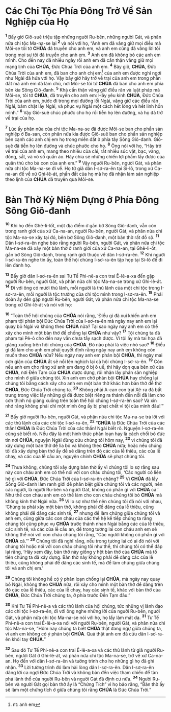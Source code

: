 # Các Chi Tộc Phía Đông Trở Về Sản Nghiệp của Họ

<sup><b>1</b></sup> Bấy giờ Giô-suê triệu tập những người Ru-bên, những người Gát, và phân nửa chi tộc Ma-na-se lại <sup><b>2</b></sup> và nói với họ, “Anh em đã vâng giữ mọi điều mà Môi-se tôi tớ **CHÚA** đã truyền cho anh em, và anh em cũng đã vâng lời tôi trong mọi sự tôi đã truyền cho anh em. <sup><b>3</b></sup> Anh em đã không bỏ các anh em mình. Cho đến nay đã nhiều ngày rồi anh em đã cẩn thận vâng giữ mọi mạng lịnh của **CHÚA**, Đức Chúa Trời của anh em. <sup><b>4</b></sup> Bây giờ, **CHÚA**, Đức Chúa Trời của anh em, đã ban cho anh chị em[^1-25ccdabb-45a2-4669-9654-cd6e51648e16] của anh em được nghỉ ngơi như Ngài đã hứa với họ. Vậy bây giờ hãy trở về trại của anh em trong phần đất mà anh em đã làm chủ, nơi Môi-se tôi tớ **CHÚA** đã ban cho anh em phía bên kia Sông Giô-đanh. <sup><b>5</b></sup> Khá cẩn thận vâng giữ điều răn và luật pháp mà Môi-se, tôi tớ **CHÚA**, đã truyền cho anh em: Hãy yêu kính **CHÚA**, Đức Chúa Trời của anh em, bước đi trong mọi đường lối Ngài, vâng giữ các điều răn Ngài, bám chặt lấy Ngài, và phục vụ Ngài một cách hết lòng và hết linh hồn mình.” <sup><b>6</b></sup> Vậy Giô-suê chúc phước cho họ rồi tiễn họ lên đường, và họ đã trở về trại của họ.

<sup><b>7</b></sup> Lúc ấy phân nửa của chi tộc Ma-na-se đã được Môi-se ban cho phần sản nghiệp ở Ba-san, còn phân nửa kia được Giô-suê ban cho phần sản nghiệp bên cạnh các anh chị em họ trong miền đất ở phía tây Sông Giô-đanh. Giô-suê đã tiễn họ lên đường và chúc phước cho họ. <sup><b>8</b></sup> Ông nói với họ, “Hãy trở về trại của anh em, mang theo nhiều của cải, rất nhiều súc vật, bạc, vàng, đồng, sắt, và vô số quần áo. Hãy chia sẻ những chiến lợi phẩm lấy được của quân thù cho bà con của anh em.” <sup><b>9</b></sup> Vậy người Ru-bên, người Gát, và phân nửa chi tộc Ma-na-se đi về. Họ từ giã dân I-sơ-ra-ên tại Si-lô, trong xứ Ca-na-an để về xứ Ghi-lê-át, phần đất của họ mà họ đã nhận làm sản nghiệp theo lịnh của **CHÚA** đã truyền qua Môi-se.

# Bàn Thờ Kỷ Niệm Dựng ở Phía Đông Sông Giô-đanh

<sup><b>10</b></sup> Khi họ đến Ghê-li-lốt, một địa điểm ở gần bờ Sông Giô-đanh, vẫn còn trong ranh giới của xứ Ca-na-an, người Ru-bên, người Gát, và phân nửa chi tộc Ma-na-se xây tại đó, bên bờ Sông Giô-đanh, một bàn thờ rất đồ sộ. <sup><b>11</b></sup> Dân I-sơ-ra-ên nghe báo rằng người Ru-bên, người Gát, và phân nửa chi tộc Ma-na-se đã xây một bàn thờ ở ranh giới của xứ Ca-na-an, tại Ghê-li-ốt, gần bờ Sông Giô-đanh, trong ranh giới thuộc về dân I-sơ-ra-ên. <sup><b>12</b></sup> Khi người I-sơ-ra-ên nghe tin ấy, toàn thể hội chúng I-sơ-ra-ên tập họp tại Si-lô để đi lên đánh họ.

<sup><b>13</b></sup> Bấy giờ dân I-sơ-ra-ên sai Tư Tế Phi-nê-a con trai Ê-lê-a-xa đến gặp người Ru-bên, người Gát, và phân nửa chi tộc Ma-na-se trong xứ Ghi-lê-át. <sup><b>14</b></sup> Đi với ông có mười thủ lãnh, mỗi người là thủ lãnh của một chi tộc trong I-sơ-ra-ên, mỗi người là tộc trưởng của chi tộc mình trong I-sơ-ra-ên. <sup><b>15</b></sup> Phái đoàn ấy đến gặp người Ru-bên, người Gát, và phân nửa chi tộc Ma-na-se trong xứ Ghi-lê-át và nói với họ:

<sup><b>16</b></sup> “Toàn thể hội chúng của **CHÚA** nói rằng, ‘Điều gì đã xui khiến anh em phạm tội phản bội Đức Chúa Trời của I-sơ-ra-ên mà ngày nay anh em lại quay bỏ Ngài và không theo **CHÚA** nữa? Tại sao ngày nay anh em có thể xây cho mình một bàn thờ để chống lại **CHÚA** như vậy? <sup><b>17</b></sup> Tội chúng ta đã phạm tại Pê-ô cho đến nay vẫn chưa tẩy sạch được. Vì tội ấy mà tai họa đã giáng xuống trên hội chúng của **CHÚA**. Đó nào phải là việc nhỏ sao? <sup><b>18</b></sup> Điều gì đã làm cho anh em phải quyết định rằng ngày nay anh em không còn muốn theo **CHÚA** nữa? Nếu ngày nay anh em phản bội **CHÚA**, thì ngày mai cơn giận của **CHÚA** ắt sẽ nổi lên nghịch lại cả hội chúng I-sơ-ra-ên. <sup><b>19</b></sup> Còn nếu anh em cho rằng xứ anh em đang ở bị ô uế, thì hãy dọn qua bên xứ của **CHÚA**, nơi Đền Tạm của **CHÚA** được dựng, rồi nhận lấy phần sản nghiệp cho mình ở giữa chúng tôi. Xin anh em chớ phản bội **CHÚA** hay chống lại chúng tôi bằng cách xây cho anh em một bàn thờ khác hơn bàn thờ để thờ **CHÚA**, Đức Chúa Trời chúng ta. <sup><b>20</b></sup> Không phải A-can con trai Xê-ra đã bất trung trong việc lấy những gì đã được biệt riêng ra thánh đến nỗi đã làm cho cơn thịnh nộ giáng xuống trên toàn thể hội chúng I-sơ-ra-ên sao? Và xin nhớ rằng không phải chỉ một mình ông ấy bị phạt chết vì tội của mình đâu!’”

<sup><b>21</b></sup> Bấy giờ người Ru-bên, người Gát, và phân nửa chi tộc Ma-na-se trả lời với các thủ lãnh của các chi tộc I-sơ-ra-ên, <sup><b>22</b></sup> “**CHÚA** là Đức Chúa Trời của các thần! **CHÚA** là Đức Chúa Trời của các thần! Ngài biết rõ. Nguyện I-sơ-ra-ên cũng sẽ biết rõ. Nếu đây là một hình thức phản loạn hay là cách chối bỏ đức tin nơi **CHÚA**, nguyện Ngài đừng cứu chúng tôi hôm nay, <sup><b>23</b></sup> vì chúng tôi đã xây dựng một bàn thờ để lìa bỏ và không theo **CHÚA** nữa; hoặc nếu chúng tôi đã xây dựng bàn thờ ấy để sẽ dâng trên đó các của lễ thiêu, các của lễ chay, và các của lễ cầu an, nguyện chính **CHÚA** sẽ phạt chúng tôi.

<sup><b>24</b></sup> Thưa không, chúng tôi xây dựng bàn thờ ấy vì chúng tôi lo sợ rằng sau này con cháu anh em có thể nói với con cháu chúng tôi, ‘Các người có liên hệ gì với **CHÚA**, Đức Chúa Trời của I-sơ-ra-ên chăng? <sup><b>25</b></sup> Vì **CHÚA** đã lấy Sông Giô-đanh làm ranh giới để phân biệt giữa chúng tôi và các người, nên các người, là người Ru-bên và người Gát, không có phần gì với **CHÚA** cả.’ Như thế con cháu anh em có thể làm cho con cháu chúng tôi bỏ **CHÚA** mà không kính thờ Ngài nữa. <sup><b>26</b></sup> Vì lo sợ như thế nên chúng tôi đã nói với nhau, ‘Chúng ta phải xây một bàn thờ, không phải để dâng của lễ thiêu, cũng không phải để dâng các sinh tế, <sup><b>27</b></sup> nhưng để làm chứng giữa chúng tôi và anh em, cùng giữa các con cháu của các thế hệ kế tiếp chúng ta rằng chúng tôi cũng phục vụ **CHÚA** trước thánh nhan Ngài bằng các của lễ thiêu, các sinh tế, và các của lễ cầu an, để trong tương lai con cháu anh em sẽ không thể nói với con cháu chúng tôi rằng, “Các người không có phần gì với **CHÚA** cả.”’ <sup><b>28</b></sup> Chúng tôi đã nghĩ rằng, nếu trong tương lai có ai đó nói với chúng tôi hoặc nói với con cháu chúng tôi như thế, thì chúng tôi có thể đáp lại rằng, ‘Hãy xem đây, bàn thờ này giống y hệt bàn thờ của **CHÚA** mà tổ tiên chúng ta đã xây dựng. Bàn thờ này không phải để dâng các của lễ thiêu, cũng không phải để dâng các sinh tế, mà để làm chứng giữa chúng tôi và anh chị em.’

<sup><b>29</b></sup> Chúng tôi không hề có ý phản loạn chống lại **CHÚA**, mà ngày nay quay bỏ Ngài, không theo **CHÚA** nữa, rồi xây cho mình một bàn thờ để dâng trên đó các của lễ thiêu, các của lễ chay, hay các sinh tế, khác với bàn thờ của **CHÚA**, Đức Chúa Trời chúng ta, ở phía trước Đền Tạm đâu.”

<sup><b>30</b></sup> Khi Tư Tế Phi-nê-a và các thủ lãnh của hội chúng, tức những vị lãnh đạo các chi tộc I-sơ-ra-ên, đi với ông nghe những lời của người Ru-bên, người Gát, và phân nửa chi tộc Ma-na-se nói với họ, họ lấy làm mát dạ. <sup><b>31</b></sup> Tư Tế Phi-nê-a con trai Ê-lê-a-xa nói với người Ru-bên, người Gát, và phân nửa chi tộc Ma-na-se, “Hôm nay chúng ta biết **CHÚA** thật đang ngự giữa chúng ta, vì anh em không có ý phản bội **CHÚA**. Quả thật anh em đã cứu dân I-sơ-ra-ên khỏi tay **CHÚA**.”

<sup><b>32</b></sup> Sau đó Tư Tế Phi-nê-a con trai Ê-lê-a-xa và các thủ lãnh từ giã người Ru-bên, người Gát ở Ghi-lê-át, và phân nửa chi tộc Ma-na-se, trở về xứ Ca-na-an. Họ đến với dân I-sơ-ra-ên và tường trình cho họ những gì họ đã ghi nhận. <sup><b>33</b></sup> Lời tường trình đó làm hài lòng dân I-sơ-ra-ên. Dân I-sơ-ra-ên dâng lời ca ngợi Đức Chúa Trời và không bàn đến việc tham chiến để tàn phá lãnh thổ của người Ru-bên và người Gát đã định cư nữa. <sup><b>34</b></sup> Người Ru-bên và người Gát gọi bàn thờ ấy là “Chứng Tích” vì họ bảo rằng, “Bàn thờ ấy sẽ làm một chứng tích ở giữa chúng tôi rằng **CHÚA** là Đức Chúa Trời.”

[^1-25ccdabb-45a2-4669-9654-cd6e51648e16]: nt: anh em
